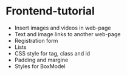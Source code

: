 # Frontend-tutorial
* Insert images and videos in web-page
* Text and image links to another web-page
* Registration form
* Lists
* CSS style for tag, class and id
* Padding and margine
* Styles for BoxModel
